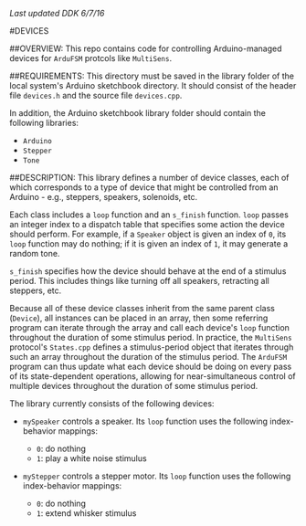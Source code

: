*Last updated DDK 6/7/16*

#DEVICES


##OVERVIEW:
This repo contains code for controlling Arduino-managed devices for `ArduFSM` protcols like `MultiSens`. 


##REQUIREMENTS:
This directory must be saved in the library folder of the local system's Arduino sketchbook directory. It should consist of the header file `devices.h` and the source file `devices.cpp`.

In addition, the Arduino sketchbook library folder should contain the following libraries:

* `Arduino`
* `Stepper`
* `Tone`


##DESCRIPTION:
This library defines a number of device classes, each of which corresponds to a type of device that might be controlled from an Arduino - e.g., steppers, speakers, solenoids, etc. 

Each class includes a `loop` function and an `s_finish` function. `loop` passes an integer index to a dispatch table that specifies some action the device should perform. For example, if a `Speaker` object is given an index of `0`, its `loop` function may do nothing; if it is given an index of `1`, it may generate a random tone. 

`s_finish` specifies how the device should behave at the end of a stimulus period. This includes things like turning off all speakers, retracting all steppers, etc. 

Because all of these device classes inherit from the same parent class (`Device`), all instances can be placed in an array, then some referring program can iterate through the array and call each device's `loop` function throughout the duration of some stimulus period. In practice, the `MultiSens` protocol's `States.cpp` defines a stimulus-period object that iterates through such an array throughout the duration of the stimulus period. The `ArduFSM` program can thus update what each device should be doing on every pass of its state-dependent operations, allowing for near-simultaneous control of multiple devices throughout the duration of some stimulus period.    

The library currently consists of the following devices:

* `mySpeaker` controls a speaker. Its `loop` function uses the following index-behavior mappings:
  * `0`: do nothing
  * `1`: play a white noise stimulus
 
* `myStepper` controls a stepper motor. Its `loop` function uses the following index-behavior mappings:
  * `0`: do nothing
  * `1`: extend whisker stimulus 





